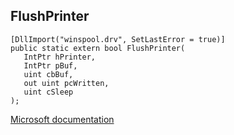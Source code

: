 ## FlushPrinter

```
[DllImport("winspool.drv", SetLastError = true)]
public static extern bool FlushPrinter(
   IntPtr hPrinter,
   IntPtr pBuf,
   uint cbBuf,
   out uint pcWritten,
   uint cSleep
);
```

[Microsoft documentation](https://docs.microsoft.com/en-us/windows/win32/api/winspool/nf-winspool-flushprinter)
